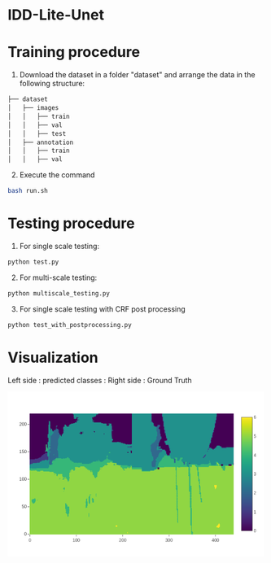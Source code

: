 # IDD-Lite-Unet

# Training procedure 

1. Download the dataset in a folder "dataset" and arrange the data in the following structure:

```bash
├── dataset
│   ├── images
│   │   ├── train
│   │   ├── val
│   │   ├── test
│   ├── annotation
│   │   ├── train
│   │   ├── val
```
2. Execute the command 
```bash
bash run.sh
```
# Testing procedure

1. For single scale testing:
```bash
python test.py
```
2. For multi-scale testing:
```bash
python multiscale_testing.py
```
3. For single scale testing with CRF post processing 
```bash
python test_with_postprocessing.py
```

# Visualization 

Left side : predicted classes  :  Right side : Ground Truth 

![Visualization during training](images/visual.png?raw=true "sample of generated data")

